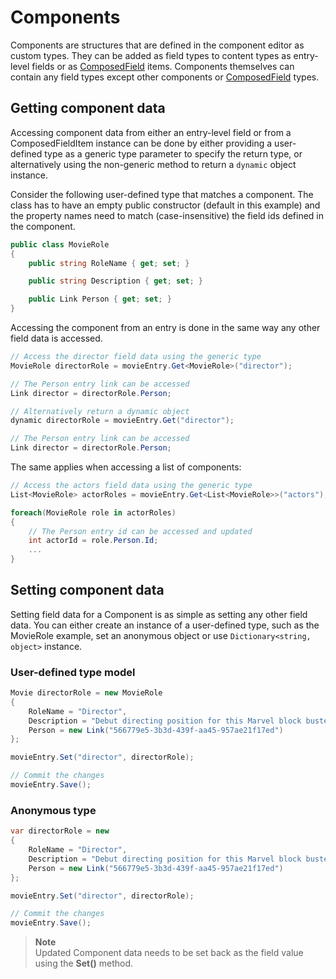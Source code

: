 # Components

Components are structures that are defined in the component editor as custom types. They can be added as field types to content types as entry-level fields or as [ComposedField](/model/composedfield.md) items. Components themselves can contain any field types except other components or [ComposedField](/model/composedfield.md) types.

## Getting component data

Accessing component data from either an entry-level field or from a ComposedFieldItem instance can be done by either providing a user-defined type as a generic type parameter to specify the return type, or alternatively using the non-generic method to return a `dynamic` object instance.

Consider the following user-defined type that matches a component. The class has to have an empty public constructor (default in this example) and the property names need to match (case-insensitive) the field ids defined in the component.

```cs
public class MovieRole
{
    public string RoleName { get; set; }

    public string Description { get; set; }

    public Link Person { get; set; }
}
```

Accessing the component from an entry is done in the same way any other field data is accessed.

```cs
// Access the director field data using the generic type
MovieRole directorRole = movieEntry.Get<MovieRole>("director");

// The Person entry link can be accessed
Link director = directorRole.Person;
```

```cs
// Alternatively return a dynamic object
dynamic directorRole = movieEntry.Get("director");

// The Person entry link can be accessed
Link director = directorRole.Person;
```

The same applies when accessing a list of components:

```cs
// Access the actors field data using the generic type
List<MovieRole> actorRoles = movieEntry.Get<List<MovieRole>>("actors");

foreach(MovieRole role in actorRoles)
{
    // The Person entry id can be accessed and updated
    int actorId = role.Person.Id;
    ...
}
```

## Setting component data

Setting field data for a Component is as simple as setting any other field data. You can either create an instance of a user-defined type, such as the MovieRole example, set an anonymous object or use `Dictionary<string, object>` instance.


### User-defined type model

```cs
Movie directorRole = new MovieRole
{
    RoleName = "Director",
    Description = "Debut directing position for this Marvel block buster",
    Person = new Link("566779e5-3b3d-439f-aa45-957ae21f17ed")
};

movieEntry.Set("director", directorRole);

// Commit the changes
movieEntry.Save();
```

### Anonymous type

```cs
var directorRole = new
{
    RoleName = "Director",
    Description = "Debut directing position for this Marvel block buster",
    Person = new Link("566779e5-3b3d-439f-aa45-957ae21f17ed")
};

movieEntry.Set("director", directorRole);

// Commit the changes
movieEntry.Save();
```

> **Note**  
> Updated Component data needs to be set back as the field value using the **Set()** method.